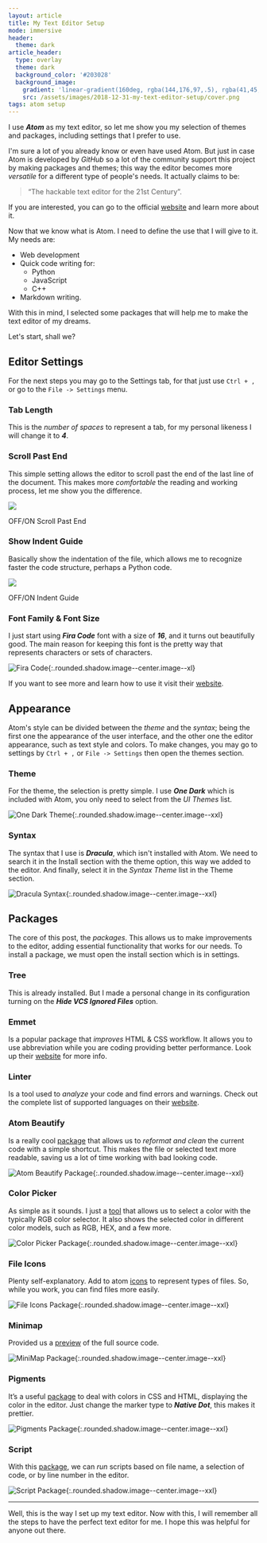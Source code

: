 ```yaml
---
layout: article
title: My Text Editor Setup
mode: immersive
header:
  theme: dark
article_header:
  type: overlay
  theme: dark
  background_color: '#203028'
  background_image:
    gradient: 'linear-gradient(160deg, rgba(144,176,97,.5), rgba(41,45,52,.5))'
    src: /assets/images/2018-12-31-my-text-editor-setup/cover.png
tags: atom setup
---
```


I use ***Atom*** as my text editor, so let me show you my selection of themes and packages, including settings that I prefer to use.

<!-- Introduction -->
I'm sure a lot of you already know or even have used Atom. But just in case Atom is developed by _GitHub_ so a lot of the community support this project by making packages and themes; this way the editor becomes more _versatile_ for a different type of people's needs. It actually claims to be:

> “The hackable text editor for the 21st Century”.

If you are interested, you can go to the official [website][1] and learn more about it.

Now that we know what is Atom. I need to define the use that I will give to it. My needs are:
- Web development
- Quick code writing for:
    - Python
    - JavaScript
    - C++
- Markdown writing.

With this in mind, I selected some packages that will help me to make the text editor of my dreams.

Let's start, shall we?

<!-- Main body -->
## Editor Settings
For the next steps you may go to the Settings tab, for that just use `Ctrl + ,` or go to the `File -> Settings` menu.

### Tab Length
This is the _number of spaces_ to represent a tab, for my personal likeness I will change it to ***4***.

### Scroll Past End
This simple setting allows the editor to scroll past the end of the last line of the document. This makes more _comfortable_ the reading and working process, let me show you the difference.

<div class="card card--center" style="width:70%;">
  <div class="card__image">
    <img class="image" src="/assets/images/2018-12-31-my-text-editor-setup/off-on-scroll-past-end.png"/>
    <div class="overlay overlay--bottom">
      <p>OFF/ON Scroll Past End</p>
    </div>
  </div>
</div>

### Show Indent Guide
Basically show the indentation of the file, which allows me to recognize faster the code structure, perhaps a Python code.

<div class="card card--center" style="width:70%;">
  <div class="card__image">
    <img class="image" src="/assets/images/2018-12-31-my-text-editor-setup/off-on-indent-guide.png"/>
    <div class="overlay overlay--bottom">
      <p>OFF/ON Indent Guide</p>
    </div>
  </div>
</div>

### Font Family & Font Size
I just start using ***Fira Code*** font with a size of ***16***, and it turns out beautifully good. The main reason for keeping this font is the pretty way that represents characters or sets of characters.

![Fira Code][fira_code]{:.rounded.shadow.image--center.image--xl}

If you want to see more and learn how to use it visit their [website][2].

## Appearance
Atom's style can be divided between the _theme_ and the _syntax_; being the first one the appearance of the user interface, and the other one the editor appearance, such as text style and colors. To make changes, you may go to settings by `Ctrl + ,` or `File -> Settings` then open the themes section.

### Theme
For the theme, the selection is pretty simple. I use ***One Dark*** which is included with Atom, you only need to select from the _UI Themes_ list.

![One Dark Theme][theme]{:.rounded.shadow.image--center.image--xxl}

### Syntax
The syntax that I use is ***Dracula***, which isn't installed with Atom. We need to search it in the Install section with the theme option, this way we added to the editor. And finally, select it in the _Syntax Theme_ list in the Theme section.

![Dracula Syntax][syntax]{:.rounded.shadow.image--center.image--xxl}

## Packages
The core of this post, the _packages_. This allows us to make improvements to the editor, adding essential functionality that works for our needs.
To install a package, we must open the install section which is in settings.

### Tree
This is already installed. But I made a personal change in its configuration turning on the ***Hide VCS Ignored Files*** option.

### Emmet
Is a popular package that _improves_ HTML & CSS workflow. It allows you to use abbreviation while you are coding providing better performance. Look up their [website][3] for more info.

### Linter
Is a tool used to _analyze_ your code and find errors and warnings. Check out the complete list of supported languages on their [website][4].

### Atom Beautify
Is a really cool [package][5] that allows us to _reformat and clean_ the current code with a simple shortcut. This makes the file or selected text more readable, saving us a lot of time working with bad looking code.

![Atom Beautify Package][atom_beautify]{:.rounded.shadow.image--center.image--xxl}

### Color Picker
As simple as it sounds. I just a [tool][6] that allows us to select a color with the typically RGB color selector. It also shows the selected color in different color models, such as RGB, HEX, and a few more.

![Color Picker Package][color_picker]{:.rounded.shadow.image--center.image--xxl}

### File Icons
Plenty self-explanatory. Add to atom [icons][7] to represent types of files.
So, while you work, you can find files more easily.

![File Icons Package][file_icons]{:.rounded.shadow.image--center.image--xxl}

### Minimap
Provided us a [preview][8] of the full source code.

![MiniMap Package][minimap]{:.rounded.shadow.image--center.image--xxl}

### Pigments
It’s a useful [package][9] to deal with colors in CSS and HTML, displaying the color in the editor.
Just change the marker type to ***Native Dot***, this makes it prettier.

![Pigments Package][pigments]{:.rounded.shadow.image--center.image--xxl}

### Script
With this [package][10], we can _run_ scripts based on file name, a selection of code, or by line number in the editor.

![Script Package][script]{:.rounded.shadow.image--center.image--xxl}

---

<!-- End of the post -->
Well, this is the way I set up my text editor. Now with this, I will remember all the steps to have the perfect text editor for me. I hope this was helpful for anyone out there.

<!-- Links -->
[1]: https://atom.io/
[2]: https://github.com/tonsky/FiraCode
[3]: https://emmet.io/
[4]: https://atomlinter.github.io/
[5]: https://atom.io/packages/atom-beautify
[6]: https://atom.io/packages/color-picker
[7]: https://atom.io/packages/file-icons
[8]: https://atom.io/packages/minimap
[9]: https://atom.io/packages/pigments
[10]: https://atom.io/packages/script

<!-- Image references -->
[fira_code]: /assets/images/2018-12-31-my-text-editor-setup/fira-code.png
[theme]: /assets/images/2018-12-31-my-text-editor-setup/theme.png
[syntax]: /assets/images/2018-12-31-my-text-editor-setup/syntax.png
[atom_beautify]: /assets/images/2018-12-31-my-text-editor-setup/before-after-beautify.png
[color_picker]: /assets/images/2018-12-31-my-text-editor-setup/color-picker.png
[file_icons]: /assets/images/2018-12-31-my-text-editor-setup/file-icons.png
[minimap]: /assets/images/2018-12-31-my-text-editor-setup/minimap.png
[pigments]: /assets/images/2018-12-31-my-text-editor-setup/pigments.png
[script]: /assets/images/2018-12-31-my-text-editor-setup/script.png
